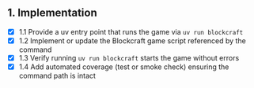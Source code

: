 ## 1. Implementation
- [x] 1.1 Provide a uv entry point that runs the game via `uv run blockcraft`
- [x] 1.2 Implement or update the Blockcraft game script referenced by the command
- [x] 1.3 Verify running `uv run blockcraft` starts the game without errors
- [x] 1.4 Add automated coverage (test or smoke check) ensuring the command path is intact
